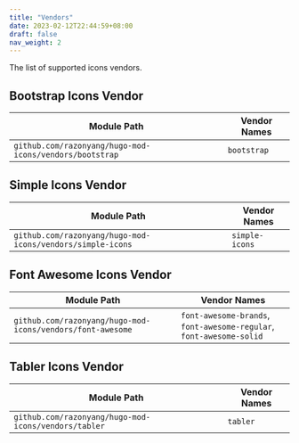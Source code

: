 ```yaml
---
title: "Vendors"
date: 2023-02-12T22:44:59+08:00
draft: false
nav_weight: 2
---
```


The list of supported icons vendors.

<!--more-->

## Bootstrap Icons Vendor

| Module Path                                             | Vendor Names |
| ------------------------------------------------------- | ------------ |
| `github.com/razonyang/hugo-mod-icons/vendors/bootstrap` | `bootstrap`  |

## Simple Icons Vendor

| Module Path                                                | Vendor Names   |
| ---------------------------------------------------------- | -------------- |
| `github.com/razonyang/hugo-mod-icons/vendors/simple-icons` | `simple-icons` |

## Font Awesome Icons Vendor

| Module Path                                                | Vendor Names                                                        |
| ---------------------------------------------------------- | ------------------------------------------------------------------- |
| `github.com/razonyang/hugo-mod-icons/vendors/font-awesome` | `font-awesome-brands`, `font-awesome-regular`, `font-awesome-solid` |

## Tabler Icons Vendor

| Module Path                                          | Vendor Names |
| ---------------------------------------------------- | ------------ |
| `github.com/razonyang/hugo-mod-icons/vendors/tabler` | `tabler`     |
